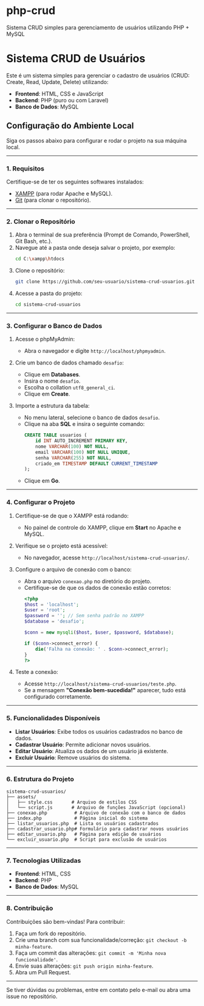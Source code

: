 # php-crud
Sistema CRUD simples para gerenciamento de usuários utilizando PHP + MySQL

# Sistema CRUD de Usuários

Este é um sistema simples para gerenciar o cadastro de usuários (CRUD: Create, Read, Update, Delete) utilizando:

- **Frontend**: HTML, CSS e JavaScript
- **Backend**: PHP (puro ou com Laravel)
- **Banco de Dados**: MySQL

## **Configuração do Ambiente Local**

Siga os passos abaixo para configurar e rodar o projeto na sua máquina local.

---

### **1. Requisitos**

Certifique-se de ter os seguintes softwares instalados:

- [XAMPP](https://www.apachefriends.org/) (para rodar Apache e MySQL).
- [Git](https://git-scm.com/) (para clonar o repositório).

---

### **2. Clonar o Repositório**

1. Abra o terminal de sua preferência (Prompt de Comando, PowerShell, Git Bash, etc.).
2. Navegue até a pasta onde deseja salvar o projeto, por exemplo:
   ```bash
   cd C:\xampp\htdocs
   ```
3. Clone o repositório:
   ```bash
   git clone https://github.com/seu-usuario/sistema-crud-usuarios.git
   ```
4. Acesse a pasta do projeto:
   ```bash
   cd sistema-crud-usuarios
   ```

---

### **3. Configurar o Banco de Dados**

1. Acesse o phpMyAdmin:

   - Abra o navegador e digite `http://localhost/phpmyadmin`.

2. Crie um banco de dados chamado `desafio`:

   - Clique em **Databases**.
   - Insira o nome `desafio`.
   - Escolha o collation `utf8_general_ci`.
   - Clique em **Create**.

3. Importe a estrutura da tabela:

   - No menu lateral, selecione o banco de dados `desafio`.
   - Clique na aba **SQL** e insira o seguinte comando:
     ```sql
     CREATE TABLE usuarios (
         id INT AUTO_INCREMENT PRIMARY KEY,
         nome VARCHAR(100) NOT NULL,
         email VARCHAR(100) NOT NULL UNIQUE,
         senha VARCHAR(255) NOT NULL,
         criado_em TIMESTAMP DEFAULT CURRENT_TIMESTAMP
     );
     ```
   - Clique em **Go**.

---

### **4. Configurar o Projeto**

1. Certifique-se de que o XAMPP está rodando:

   - No painel de controle do XAMPP, clique em **Start** no Apache e MySQL.

2. Verifique se o projeto está acessível:

   - No navegador, acesse `http://localhost/sistema-crud-usuarios/`.

3. Configure o arquivo de conexão com o banco:

   - Abra o arquivo `conexao.php` no diretório do projeto.
   - Certifique-se de que os dados de conexão estão corretos:
     ```php
     <?php
     $host = 'localhost';
     $user = 'root';
     $password = ''; // Sem senha padrão no XAMPP
     $database = 'desafio';

     $conn = new mysqli($host, $user, $password, $database);

     if ($conn->connect_error) {
         die('Falha na conexão: ' . $conn->connect_error);
     }
     ?>
     ```

4. Teste a conexão:

   - Acesse `http://localhost/sistema-crud-usuarios/teste.php`.
   - Se a mensagem **"Conexão bem-sucedida!"** aparecer, tudo está configurado corretamente.

---

### **5. Funcionalidades Disponíveis**

- **Listar Usuários**: Exibe todos os usuários cadastrados no banco de dados.
- **Cadastrar Usuário**: Permite adicionar novos usuários.
- **Editar Usuário**: Atualiza os dados de um usuário já existente.
- **Excluir Usuário**: Remove usuários do sistema.

---

### **6. Estrutura do Projeto**

```plaintext
sistema-crud-usuarios/
├── assets/
│   ├── style.css       # Arquivo de estilos CSS
│   └── script.js       # Arquivo de funções JavaScript (opcional)
├── conexao.php          # Arquivo de conexão com o banco de dados
├── index.php            # Página inicial do sistema
├── listar_usuarios.php  # Lista os usuários cadastrados
├── cadastrar_usuario.php# Formulário para cadastrar novos usuários
├── editar_usuario.php   # Página para edição de usuários
└── excluir_usuario.php  # Script para exclusão de usuários
```

---

### **7. Tecnologias Utilizadas**

- **Frontend**: HTML, CSS
- **Backend**: PHP
- **Banco de Dados**: MySQL

---

### **8. Contribuição**

Contribuições são bem-vindas! Para contribuir:

1. Faça um fork do repositório.
2. Crie uma branch com sua funcionalidade/correção: `git checkout -b minha-feature`.
3. Faça um commit das alterações: `git commit -m 'Minha nova funcionalidade'`.
4. Envie suas alterações: `git push origin minha-feature`.
5. Abra um Pull Request.

---

Se tiver dúvidas ou problemas, entre em contato pelo e-mail ou abra uma issue no repositório.

 

